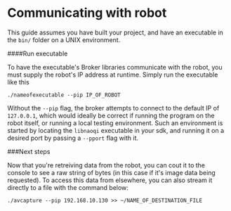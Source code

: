 Communicating with robot
========================

This guide assumes you have built your project, and have an executable in the `bin/` folder on a UNIX environment.

####Run executable

To have the executable's Broker libraries communicate with the robot, you must supply the robot's IP address at runtime.
Simply run the executable like this

```
./nameofexecutable --pip IP_OF_ROBOT
```

Without the `--pip` flag, the broker attempts to connect to the default IP of `127.0.0.1`, which would ideally be correct if running the program on the robot itself, or running a local testing environment. Such an environment is started by locating the `libnaoqi` executable in your sdk, and running it on a desired port by passing a `--pport` flag with it.

###Next steps

Now that you're retreiving data from the robot, you can cout it to the console to see a raw string of bytes (in this case if it's image data being requested). To access this data from elsewhere, you can also stream it directly to a file with the command below:

```
./avcapture --pip 192.168.10.130 >> ~/NAME_OF_DESTINATION_FILE
```
